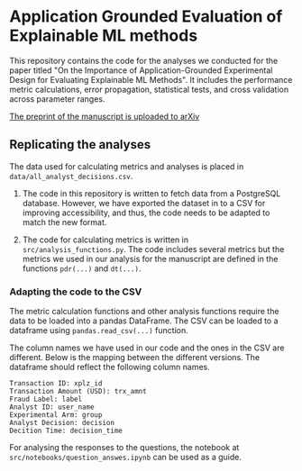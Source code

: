 # Application Grounded Evaluation of Explainable ML methods 

This repository contains the code for the analyses we conducted for the paper titled "On the Importance of Application-Grounded Experimental Design for Evaluating Explainable ML Methods". It includes the performance metric calculations, error propagation, statistical tests, and cross validation across parameter ranges.

[The preprint of the manuscript is uploaded to arXiv](https://arxiv.org/abs/2206.13503)


## Replicating the analyses

The data used for calculating metrics and analyses is placed in `data/all_analyst_decisions.csv`.

1. The code in this repository is written to fetch data from a PostgreSQL database. However, we have exported the dataset in to a CSV for improving accessibility, and thus, the code needs to be adapted to match the new format. 

2. The code for calculating metrics is written in `src/analysis_functions.py`. The code includes several metrics but the metrics we used in our analysis for the manuscript are defined in the functions `pdr(...)` and `dt(...)`.


### Adapting the code to the CSV

The metric calculation functions and other analysis functions require the data to be loaded into a pandas DataFrame. The CSV can be loaded to a dataframe using `pandas.read_csv(...)` function. 

The column names we have used in our code and the ones in the CSV are different. Below is the mapping between the different versions. The dataframe should reflect the following column names.


```
Transaction ID: xplz_id
Transaction Amount (USD): trx_amnt
Fraud Label: label
Analyst ID: user_name
Experimental Arm: group
Analyst Decision: decision
Decition Time: decision_time
```
For analysing the responses to the questions, the notebook at `src/notebooks/question_answes.ipynb` can be used as a guide. 



